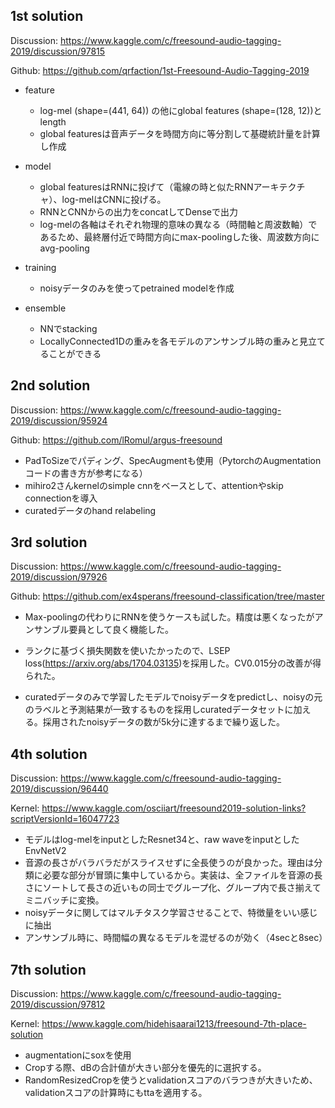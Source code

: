 ## 1st solution

Discussion: https://www.kaggle.com/c/freesound-audio-tagging-2019/discussion/97815  

Github: https://github.com/qrfaction/1st-Freesound-Audio-Tagging-2019

- feature
  - log-mel (shape=(441, 64)) の他にglobal features (shape=(128, 12))とlength
  - global featuresは音声データを時間方向に等分割して基礎統計量を計算し作成

- model
  - global featuresはRNNに投げて（電線の時と似たRNNアーキテクチャ）、log-melはCNNに投げる。
  - RNNとCNNからの出力をconcatしてDenseで出力
  - log-melの各軸はそれぞれ物理的意味の異なる（時間軸と周波数軸）であるため、最終層付近で時間方向にmax-poolingした後、周波数方向にavg-pooling
- training
  - noisyデータのみを使ってpetrained modelを作成

- ensemble
  - NNでstacking
  - LocallyConnected1Dの重みを各モデルのアンサンブル時の重みと見立てることができる



## 2nd solution

Discussion: https://www.kaggle.com/c/freesound-audio-tagging-2019/discussion/95924  

Github: https://github.com/lRomul/argus-freesound  

- PadToSizeでパディング、SpecAugmentも使用（PytorchのAugmentationコードの書き方が参考になる）
- mihiro2さんkernelのsimple cnnをベースとして、attentionやskip connectionを導入
- curatedデータのhand relabeling



## 3rd solution

Discussion: https://www.kaggle.com/c/freesound-audio-tagging-2019/discussion/97926  

Github: https://github.com/ex4sperans/freesound-classification/tree/master  

- Max-poolingの代わりにRNNを使うケースも試した。精度は悪くなったがアンサンブル要員として良く機能した。
- ランクに基づく損失関数を使いたかったので、LSEP loss(https://arxiv.org/abs/1704.03135)を採用した。CV0.015分の改善が得られた。

- curatedデータのみで学習したモデルでnoisyデータをpredictし、noisyの元のラベルと予測結果が一致するものを採用しcuratedデータセットに加える。採用されたnoisyデータの数が5k分に達するまで繰り返した。



## 4th solution

Discussion: https://www.kaggle.com/c/freesound-audio-tagging-2019/discussion/96440  

Kernel: https://www.kaggle.com/osciiart/freesound2019-solution-links?scriptVersionId=16047723  

- モデルはlog-melをinputとしたResnet34と、raw waveをinputとしたEnvNetV2
- 音源の長さがバラバラだがスライスせずに全長使うのが良かった。理由は分類に必要な部分が冒頭に集中しているから。実装は、全ファイルを音源の長さにソートして長さの近いもの同士でグループ化、グループ内で長さ揃えてミニバッチに変換。
- noisyデータに関してはマルチタスク学習させることで、特徴量をいい感じに抽出
- アンサンブル時に、時間幅の異なるモデルを混ぜるのが効く（4secと8sec）



## 7th solution

Discussion: https://www.kaggle.com/c/freesound-audio-tagging-2019/discussion/97812

Kernel: https://www.kaggle.com/hidehisaarai1213/freesound-7th-place-solution  

- augmentationにsoxを使用
- Cropする際、dBの合計値が大きい部分を優先的に選択する。
- RandomResizedCropを使うとvalidationスコアのバラつきが大きいため、validationスコアの計算時にもttaを適用する。